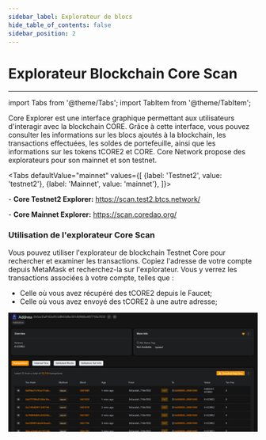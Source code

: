 ```yaml
---
sidebar_label: Explorateur de blocs
hide_table_of_contents: false
sidebar_position: 2
---
```


# Explorateur Blockchain Core Scan

---

import Tabs from '@theme/Tabs';
import TabItem from '@theme/TabItem';

Core Explorer est une interface graphique permettant aux utilisateurs d'interagir avec la blockchain CORE. Grâce à cette interface, vous pouvez consulter les informations sur les blocs ajoutés à la blockchain, les transactions effectuées, les soldes de portefeuille, ainsi que les informations sur les tokens tCORE2 et CORE. Core Network propose des explorateurs pour son mainnet et son testnet.

<Tabs defaultValue="mainnet" values={[
{label: 'Testnet2', value: 'testnet2'},
{label: 'Mainnet', value: 'mainnet'},
]}>

<TabItem value="testnet2">- **Core Testnet2 Explorer:** https://scan.test2.btcs.network/</TabItem>

<TabItem value="mainnet">- **Core Mainnet Explorer:** https://scan.coredao.org/</TabItem>

</Tabs>

### Utilisation de l'explorateur Core Scan

Vous pouvez utiliser l'explorateur de blockchain Testnet Core pour rechercher et examiner les transactions. Copiez l'adresse de votre compte depuis MetaMask et recherchez-la sur l'explorateur. Vous y verrez les transactions associées à votre compte, telles que :

- Celle où vous avez récupéré des tCORE2 depuis le Faucet;
- Celle où vous avez envoyé des tCORE2 à une autre adresse;

![core-explorer](../../../../../static/img/core-explorer.png)
